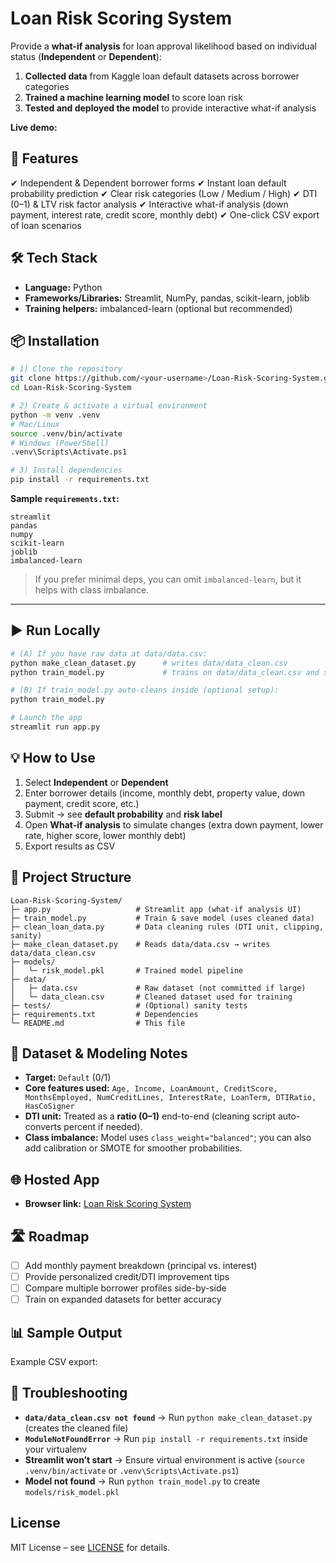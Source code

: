 # Loan Risk Scoring System

Provide a **what-if analysis** for loan approval likelihood based on individual status (**Independent** or **Dependent**):

1. **Collected data** from Kaggle loan default datasets across borrower categories
2. **Trained a machine learning model** to score loan risk
3. **Tested and deployed the model** to provide interactive what-if analysis

**Live demo:** 


## 🚀 Features

✔ Independent & Dependent borrower forms
✔ Instant loan default probability prediction
✔ Clear risk categories (Low / Medium / High)
✔ DTI (0–1) & LTV risk factor analysis
✔ Interactive what-if analysis (down payment, interest rate, credit score, monthly debt)
✔ One-click CSV export of loan scenarios

## 🛠️ Tech Stack

* **Language:** Python
* **Frameworks/Libraries:** Streamlit, NumPy, pandas, scikit-learn, joblib
* **Training helpers:** imbalanced-learn (optional but recommended)

## 📦 Installation

```bash
# 1) Clone the repository
git clone https://github.com/<your-username>/Loan-Risk-Scoring-System.git
cd Loan-Risk-Scoring-System

# 2) Create & activate a virtual environment
python -m venv .venv
# Mac/Linux
source .venv/bin/activate
# Windows (PowerShell)
.venv\Scripts\Activate.ps1

# 3) Install dependencies
pip install -r requirements.txt
```

**Sample `requirements.txt`:**

```
streamlit
pandas
numpy
scikit-learn
joblib
imbalanced-learn
```

> If you prefer minimal deps, you can omit `imbalanced-learn`, but it helps with class imbalance.

---

## ▶ Run Locally

```bash
# (A) If you have raw data at data/data.csv:
python make_clean_dataset.py      # writes data/data_clean.csv
python train_model.py             # trains on data/data_clean.csv and saves models/risk_model.pkl

# (B) If train_model.py auto-cleans inside (optional setup):
python train_model.py

# Launch the app
streamlit run app.py
```

## 💡 How to Use

1. Select **Independent** or **Dependent**
2. Enter borrower details (income, monthly debt, property value, down payment, credit score, etc.)
3. Submit → see **default probability** and **risk label**
4. Open **What-if analysis** to simulate changes (extra down payment, lower rate, higher score, lower monthly debt)
5. Export results as CSV


## 📂 Project Structure

```
Loan-Risk-Scoring-System/
├─ app.py                   # Streamlit app (what-if analysis UI)
├─ train_model.py           # Train & save model (uses cleaned data)
├─ clean_loan_data.py       # Data cleaning rules (DTI unit, clipping, sanity)
├─ make_clean_dataset.py    # Reads data/data.csv → writes data/data_clean.csv
├─ models/
│   └─ risk_model.pkl       # Trained model pipeline
├─ data/
│   ├─ data.csv             # Raw dataset (not committed if large)
│   └─ data_clean.csv       # Cleaned dataset used for training
├─ tests/                   # (Optional) sanity tests
├─ requirements.txt         # Dependencies
└─ README.md                # This file
```

## 🧠 Dataset & Modeling Notes

* **Target:** `Default` (0/1)
* **Core features used:**
  `Age, Income, LoanAmount, CreditScore, MonthsEmployed, NumCreditLines, InterestRate, LoanTerm, DTIRatio, HasCoSigner`
* **DTI unit:** Treated as a **ratio (0–1)** end-to-end (cleaning script auto-converts percent if needed).
* **Class imbalance:** Model uses `class_weight="balanced"`; you can also add calibration or SMOTE for smoother probabilities.

## 🌐 Hosted App

* **Browser link:** [Loan Risk Scoring System](https://loan-risk-scoring-app-ztqeqbhh9cnf8ktcjdusxy.streamlit.app/)


## 🛣️ Roadmap

* [ ] Add monthly payment breakdown (principal vs. interest)
* [ ] Provide personalized credit/DTI improvement tips
* [ ] Compare multiple borrower profiles side-by-side
* [ ] Train on expanded datasets for better accuracy

## 📊 Sample Output

Example CSV export:


## 🧰 Troubleshooting

* **`data/data_clean.csv not found`** → Run `python make_clean_dataset.py` (creates the cleaned file)
* **`ModuleNotFoundError`** → Run `pip install -r requirements.txt` inside your virtualenv
* **Streamlit won’t start** → Ensure virtual environment is active (`source .venv/bin/activate` or `.venv\Scripts\Activate.ps1`)
* **Model not found** → Run `python train_model.py` to create `models/risk_model.pkl`

## License

MIT License – see [LICENSE](LICENSE) for details.

